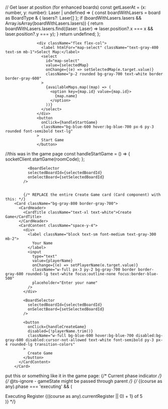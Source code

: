   // Get laser at position (for enhanced boards)
  const getLaserAt = (x: number, y: number): Laser | undefined => {
    const boardWithLasers = board as BoardType & { lasers?: Laser[] };
    if (boardWithLasers.lasers && Array.isArray(boardWithLasers.lasers)) {
      return boardWithLasers.lasers.find((laser: Laser) => laser.position?.x === x && laser.position?.y === y);
    }
    return undefined;
  };


                  <div className="flex flex-col">
                    <label htmlFor="map-select" className="text-gray-400 text-sm mb-1">Select Map:</label>
                    <select
                      id="map-select"
                      value={selectedMap}
                      onChange={(e) => setSelectedMap(e.target.value)}
                      className="p-2 rounded bg-gray-700 text-white border border-gray-600"
                    >
                      {availableMaps.map((map) => (
                        <option key={map.id} value={map.id}>
                          {map.name}
                        </option>
                      ))}
                    </select>
                  </div>
                  <button
                    onClick={handleStartGame}
                    className="bg-blue-600 hover:bg-blue-700 px-6 py-3 rounded font-semibold text-lg"
                  >
                    Start Game
                  </button>



//this was in the game page
  const handleStartGame = () => {
    socketClient.startGame(roomCode);
  };



              <BoardSelector 
              selectedBoardId={selectedBoardId}
              onSelectBoard={setSelectedBoardId}
            />


            {/* REPLACE the entire Create Game card (Card component) with this: */}
        <Card className="bg-gray-800 border-gray-700">
          <CardHeader>
            <CardTitle className="text-xl text-white">Create Game</CardTitle>
          </CardHeader>
          <CardContent className="space-y-4">
            <div>
              <label className="block text-sm font-medium text-gray-300 mb-2">
                Your Name
              </label>
              <input
                type="text"
                value={playerName}
                onChange={(e) => setPlayerName(e.target.value)}
                className="w-full px-3 py-2 bg-gray-700 border border-gray-600 rounded-lg text-white focus:outline-none focus:border-blue-500"
                placeholder="Enter your name"
              />
            </div>

            <BoardSelector 
              selectedBoardId={selectedBoardId}
              onSelectBoard={setSelectedBoardId}
            />

            <button
              onClick={handleCreateGame}
              disabled={!playerName.trim()}
              className="w-full bg-blue-600 hover:bg-blue-700 disabled:bg-gray-600 disabled:cursor-not-allowed text-white font-semibold py-3 px-4 rounded-lg transition-colors"
            >
              Create Game
            </button>
          </CardContent>
        </Card>

put this or something like it in the game page:
      {/* Current phase indicator */}
      {/* @ts-ignore - gameState might be passed through parent */}
      {/* {(course as any).phase === 'executing' && (
        <div className="mt-4 p-2 bg-yellow-600 text-black rounded">
          Executing Register {((course as any).currentRegister || 0) + 1} of 5
        </div>
      )} */}
